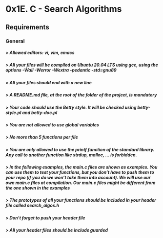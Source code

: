 # 0x1E. C - Search Algorithms

## Requirements
### General
##### > Allowed editors: vi, vim, emacs
##### > All your files will be compiled on Ubuntu 20.04 LTS using gcc, using the options -Wall -Werror -Wextra -pedantic -std=gnu89
##### > All your files should end with a new line
##### > A README.md file, at the root of the folder of the project, is mandatory
##### > Your code should use the Betty style. It will be checked using betty-style.pl and betty-doc.pl
##### > You are not allowed to use global variables
##### > No more than 5 functions per file
##### > You are only allowed to use the printf function of the standard library. Any call to another function like strdup, malloc, … is forbidden.
##### > In the following examples, the main.c files are shown as examples. You can use them to test your functions, but you don’t have to push them to your repo (if you do we won’t take them into account). We will use our own main.c files at compilation. Our main.c files might be different from the one shown in the examples
##### > The prototypes of all your functions should be included in your header file called search_algos.h
##### > Don’t forget to push your header file
##### > All your header files should be include guarded
